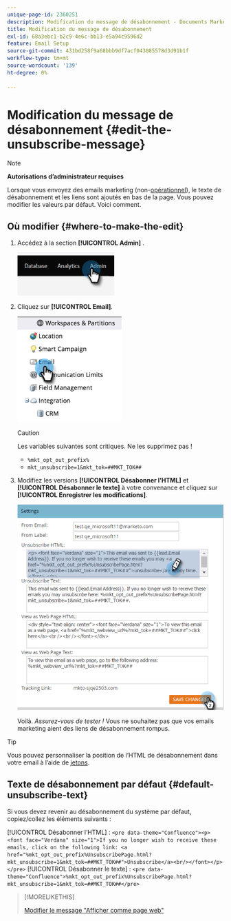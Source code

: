```yaml
---
unique-page-id: 2360251
description: Modification du message de désabonnement - Documents Marketo - Documentation du produit
title: Modification du message de désabonnement
exl-id: 68a3ebc1-b2c9-4e6c-bb13-e5a94c9596d2
feature: Email Setup
source-git-commit: 431bd258f9a68bbb9df7acf043085578d3d91b1f
workflow-type: tm+mt
source-wordcount: '139'
ht-degree: 0%

---
```


# Modification du message de désabonnement {#edit-the-unsubscribe-message}

>[!NOTE]
>
>**Autorisations d’administrateur requises**

Lorsque vous envoyez des emails marketing (non-[opérationnel](/help/marketo/product-docs/email-marketing/general/functions-in-the-editor/make-an-email-operational.md)), le texte de désabonnement et les liens sont ajoutés en bas de la page. Vous pouvez modifier les valeurs par défaut. Voici comment.

## Où modifier {#where-to-make-the-edit}

1. Accédez à la section **[!UICONTROL Admin]** .

   ![](assets/edit-the-unsubscribe-message-1.png)

1. Cliquez sur **[!UICONTROL Email]**.

   ![](assets/edit-the-unsubscribe-message-2.png)

   >[!CAUTION]
   >
   >Les variables suivantes sont critiques. Ne les supprimez pas !
   >
   >* `%mkt_opt_out_prefix%`
   >* `mkt_unsubscribe=1&mkt_tok=##MKT_TOK##`

1. Modifiez les versions **[!UICONTROL Désabonner l’HTML]** et **[!UICONTROL Désabonner le texte]** à votre convenance et cliquez sur **[!UICONTROL Enregistrer les modifications]**.

   ![](assets/edit-the-unsubscribe-message-3.png)

   Voilà. _Assurez-vous de tester !_ Vous ne souhaitez pas que vos emails marketing aient des liens de désabonnement rompus.

>[!TIP]
>
>Vous pouvez personnaliser la position de l’HTML de désabonnement dans votre email à l’aide de [jetons](/help/marketo/product-docs/email-marketing/general/using-tokens/add-a-system-token-as-a-link-in-an-email.md).

## Texte de désabonnement par défaut {#default-unsubscribe-text}

Si vous devez revenir au désabonnement du système par défaut, copiez/collez les éléments suivants :

[!UICONTROL Désabonner l’HTML] :
`<pre data-theme="Confluence"><p><font face="Verdana" size="1">If you no longer wish to receive these emails, click on the following link: <a href="%mkt_opt_out_prefix%UnsubscribePage.html?mkt_unsubscribe=1&mkt_tok=##MKT_TOK##">Unsubscribe</a><br/></font></p></pre>` [!UICONTROL Désabonner le texte] :
`<pre data-theme="Confluence">%mkt_opt_out_prefix%UnsubscribePage.html?mkt_unsubscribe=1&mkt_tok=##MKT_TOK##</pre>`

>[!MORELIKETHIS]
>
>[Modifier le message &quot;Afficher comme page web&quot;](/help/marketo/product-docs/administration/email-setup/edit-the-view-as-web-page-message.md)
